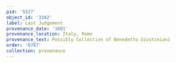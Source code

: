 ```yaml
---
pid: '5527'
object_id: '3342'
label: Last Judgement
provenance_date: '1601'
provenance_location: Italy, Rome
provenance_text: Possibly Collection of Benedetto Giustiniani
order: '0787'
collection: provenance
---
```

